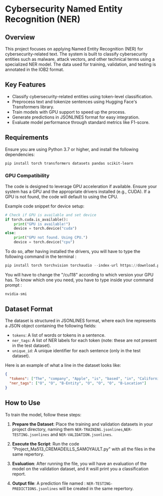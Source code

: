 # Cybersecurity Named Entity Recognition (NER)

## Overview
This project focuses on applying Named Entity Recognition (NER) for cybersecurity-related text. The system is built to classify cybersecurity entities such as malware, attack vectors, and other technical terms using a specialized NER model. The data used for training, validation, and testing is annotated in the IOB2 format.

## Key Features
- Classify cybersecurity-related entities using token-level classification.
- Preprocess text and tokenize sentences using Hugging Face's Transformers library.
- Train models with GPU support to speed up the process.
- Generate predictions in JSONLINES format for easy integration.
- Evaluate model performance through standard metrics like F1-score.

## Requirements
Ensure you are using Python 3.7 or higher, and install the following dependencies:

```bash
pip install torch transformers datasets pandas scikit-learn
```
### GPU Compatibility

The code is designed to leverage GPU acceleration if available. Ensure your system has a GPU and the appropriate drivers installed (e.g., CUDA). If a GPU is not found, the code will default to using the CPU.

Example code snippet for device setup:

```python
# Check if GPU is available and set device
if torch.cuda.is_available():
    print("GPU is available!")
    device = torch.device("cuda")
else:
    print("GPU not found. Using CPU.")
    device = torch.device("cpu")
```

To do so, after having installed the drivers, you will have to type the following command in the terminal : 
```python
pip install torch torchvision torchaudio --index-url https://download.pytorch.org/whl/cu118
```

You will have to change the "/cu118" according to which version your GPU has. 
To know which one you need, you have to type inside your command prompt : 
```python
nvidia-smi
```

## Dataset Format

The dataset is structured in JSONLINES format, where each line represents a JSON object containing the following fields:

- `tokens`: A list of words or tokens in a sentence.
- `ner_tags`: A list of NER labels for each token (note: these are not present in the test dataset).
- `unique_id`: A unique identifier for each sentence (only in the test dataset).

Here is an example of what a line in the dataset looks like:

```json
{
  "tokens": ["The", "company", "Apple", "is", "based", "in", "California"],
  "ner_tags": ["O", "O", "B-Entity", "O", "O", "O", "B-Location"]
}
```
## How to Use

To train the model, follow these steps:

1. **Prepare the Dataset**: Place the training and validation datasets in your project directory, naming them `NER-TRAINING.jsonlines`,`NER-TESTING.jsonlines` and `NER-VALIDATION.jsonlines`.
   
3. **Execute the  Script**: Run the code "Project_Ma513_CREMADEILLS_SAMOYAULT.py" with all the files in the same repertory.
   
5. **Evaluation**: After running the file, you will have an evaluation of the model on the validation dataset, and it wsill print you a classification report.
   
6. **Output file**:  A prediction file named : `NER-TESTING-PREDICTIONS.jsonlines` will be created in the same repertory.




